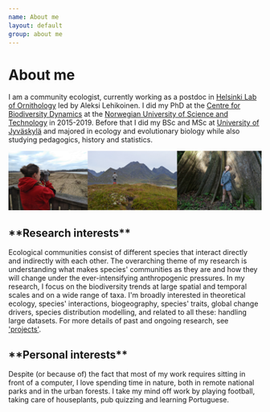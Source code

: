 ```yaml
---
name: About me
layout: default
group: about me
---
```


<h1 class="page-header text-center"> About me </h1>

I am a community ecologist, currently working as a postdoc in [Helsinki Lab of Ornithology](https://www.luomus.fi/fi/helsinki-lab-ornithology) led by Aleksi Lehikoinen. I did my PhD at the [Centre for Biodiversity Dynamics](https://www.ntnu.edu/cbd) at the [Norwegian University of Science and Technology](https://www.ntnu.edu/) in 2015-2019. Before that I did my BSc and MSc at [University of Jyväskylä](https://www.jyu.fi/en) and majored in ecology and evolutionary biology while also studying pedagogics, history and statistics.

<img src="/static/img/about_me_pictures.png" class="img-responsive center-block" alt="Hiking near and far"/>

<h2 class="page-header text-justify"> **Research interests** </h2> 

Ecological communities consist of different species that interact directly and indirectly with each other. The overarching theme of my research is understanding what makes species' communities as they are and how they will change under the ever-intensifying anthropogenic pressures. In my research, I focus on the biodiversity trends at large spatial and temporal scales and on a wide range of taxa. I'm broadly interested in theoretical ecology, species' interactions, biogeography, species' traits, global change drivers, species distribution modelling, and related to all these: handling large datasets. For more details of past and ongoing research, see ['projects'](https://emmaliinamarjakangas.github.io/projects/).

<h2 class="page-header text-justify"> **Personal interests** </h2> 

Despite (or because of) the fact that most of my work requires sitting in front of a computer, I love spending time in nature, both in remote national parks and in the urban forests. I take my mind off work by playing football, taking care of houseplants, pub quizzing and learning Portuguese.
